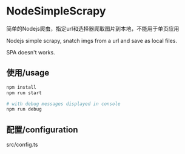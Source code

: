 
# NodeSimpleScrapy

简单的Nodejs爬虫，指定url和选择器爬取图片到本地，不能用于单页应用

Nodejs simple scrapy, snatch imgs from a url and save as local files.

SPA doesn't works.

## 使用/usage

```sh
npm install
npm run start

# with debug messages displayed in console
npm run debug
```

## 配置/configuration

src/config.ts

